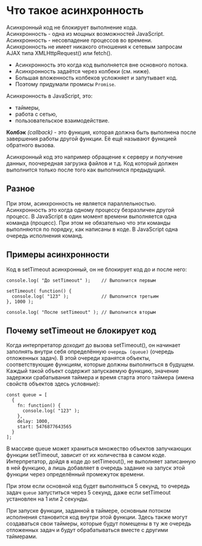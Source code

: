 # Что такое асинхронность
Асинхронный код не блокирует выполнение кода.  
Асинхронность - одна из мощных возможностей JavaScript.  
Асинхронность - несовпадение процессов во времени.  
Асинхронность не имеет никакого отношения к сетевым запросам AJAX типа XMLHttpRequest() или fetch().

- Асинхронность это когда код выполняется вне основного потока.
- Асинхронность задаётся через колбеки (см. ниже).
- Большая вложенность колбеков усложняет и запутывает код.
- Поэтому придумали промисы `Promise`.

Асинхронность в JavaScript, это:
- таймеры,
- работа с сетью,
- пользовательское взаимодействие.

**Колбэк** *(callback)* - это функция, которая должна быть выполнена после завершения работы другой функции. Её ещё называют функцией обратного вызова.

Асинхронный код это например обращение к серверу и получение данных, поочередная загрузка файлов и т.д. Код который должен выполнится только после того как выполнился предыдущий.

## Разное
При этом, асинхронность не является параллельностью. Асинхронность это когда одному процессу безразличен другой процесс. В JavaScript в один момент времени выполняется одна команда (процесс). При этом не обязательно что эти команды выполняются по порядку, как написаны в коде. В JavaScript одна очередь исполнения команд.

## Примеры асинхронности
Код в setTimeout асинхронный, он не блокирует код до и после него:

    console.log( "До setTimeout" );    // Выполнится первым

    setTimeout( function() {
      console.log( "123" );            // Выполнится третьим
    }, 1000 );

    console.log( "После setTimeout" ); // Выполнится вторым

## Почему setTimeout не блокирует код
Когда интерпретатор доходит до вызова setTimeout(), он начинает заполнять внутри себя определённую `очередь (queue)` (очередь отложенных задач). В этой очереди хранятся объекты, соответствующие функциям, которые должны выполниться в будущем. Каждый такой объект содержит запускаемую функцию, значение задержки срабатывания таймера и время старта этого таймера (имена свойств объектов здесь условные):

    const queue = [
      {
        fn: function() {
          console.log( "123" );
        },
        delay: 1000,
        start: 5476877643565
      }
    ];

В массиве queue может храниться множество объектов запучкающих функции setTimeout, зависит от их количества в самом коде. Интерпретатор, дойдя в коде до setTimeout(), не выполняет записанную в ней функцию, а лишь добавляет в очередь задание на запуск этой функции через определённый промежуток времени.

При этом если основной код будет выполняться 5 секунд, то очередь задач `queue` запуститься через 5 секунд, даже если setTimeout установлен на 1 или 2 секунды.

При запуске функции, заданной в таймере, основным потоком исполнения становится код внутри этой функции. Здесь также могут создаваться свои таймеры, которые будут помещены в ту же очередь отложенных задач и будут обрабатываться вместе с другими таймерами.
